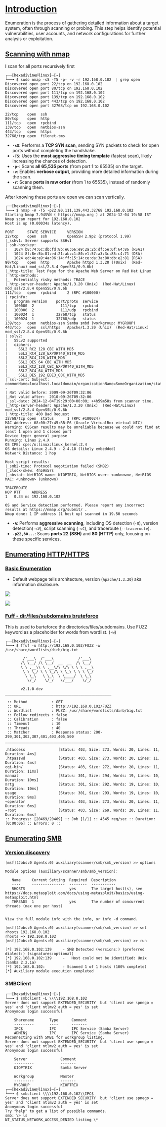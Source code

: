 
# [Introduction]()

Enumeration is the process of gathering detailed information about a target system, often through scanning or probing. This step helps identify potential vulnerabilities, user accounts, and network configurations for further analysis or exploitation.

## [Scanning with nmap]()

I scan for all ports recursively first

```
┌──[hexadivine@linux]─[~]
└──╼ $ sudo nmap -sS -T5 -p- -v -r 192.168.0.102  | grep open
Discovered open port 22/tcp on 192.168.0.102
Discovered open port 80/tcp on 192.168.0.102
Discovered open port 111/tcp on 192.168.0.102
Discovered open port 139/tcp on 192.168.0.102
Discovered open port 443/tcp on 192.168.0.102
Discovered open port 32768/tcp on 192.168.0.102

22/tcp    open  ssh
80/tcp    open  http
111/tcp   open  rpcbind
139/tcp   open  netbios-ssn
443/tcp   open  https
32768/tcp open  filenet-tms
```

- **`-sS`**: Performs a **TCP SYN scan**, sending SYN packets to check for open ports without completing the handshake.
- **`-T5`**: Uses the **most aggressive timing template** (fastest scan), likely increasing the chances of detection.
- **`-p-`**: Scans **all 65,535 ports** (from port 1 to 65535) on the target.
- **`-v`**: Enables **verbose output**, providing more detailed information during the scan.
- **`-r`**: Scans **ports in raw order** (from 1 to 65535), instead of randomly scanning them.

After knowing these ports are open we can scan vertically.

```
┌──[hexadivine@linux]─[~]
└──╼ $ nmap -A -T5 -p22,80,111,139,443,32768 192.168.0.102
Starting Nmap 7.94SVN ( https://nmap.org ) at 2024-12-04 19:58 IST
Nmap scan report for 192.168.0.102
Host is up (0.00034s latency).

PORT      STATE SERVICE     VERSION
22/tcp    open  ssh         OpenSSH 2.9p2 (protocol 1.99)
|_sshv1: Server supports SSHv1
| ssh-hostkey: 
|   1024 b8:74:6c:db:fd:8b:e6:66:e9:2a:2b:df:5e:6f:64:86 (RSA1)
|   1024 8f:8e:5b:81:ed:21:ab:c1:80:e1:57:a3:3c:85:c4:71 (DSA)
|_  1024 ed:4e:a9:4a:06:14:ff:15:14:ce:da:3a:80:db:e2:81 (RSA)
80/tcp    open  http        Apache httpd 1.3.20 ((Unix)  (Red-Hat/Linux) mod_ssl/2.8.4 OpenSSL/0.9.6b)
|_http-title: Test Page for the Apache Web Server on Red Hat Linux
| http-methods: 
|_  Potentially risky methods: TRACE
|_http-server-header: Apache/1.3.20 (Unix)  (Red-Hat/Linux) mod_ssl/2.8.4 OpenSSL/0.9.6b
111/tcp   open  rpcbind     2 (RPC #100000)
| rpcinfo: 
|   program version    port/proto  service
|   100000  2            111/tcp   rpcbind
|   100000  2            111/udp   rpcbind
|   100024  1          32768/tcp   status
|_  100024  1          32768/udp   status
139/tcp   open  netbios-ssn Samba smbd (workgroup: MYGROUP)
443/tcp   open  ssl/https   Apache/1.3.20 (Unix)  (Red-Hat/Linux) mod_ssl/2.8.4 OpenSSL/0.9.6b
| sslv2: 
|   SSLv2 supported
|   ciphers: 
|     SSL2_RC2_128_CBC_WITH_MD5
|     SSL2_RC4_128_EXPORT40_WITH_MD5
|     SSL2_RC4_128_WITH_MD5
|     SSL2_DES_64_CBC_WITH_MD5
|     SSL2_RC2_128_CBC_EXPORT40_WITH_MD5
|     SSL2_RC4_64_WITH_MD5
|_    SSL2_DES_192_EDE3_CBC_WITH_MD5
| ssl-cert: Subject: commonName=localhost.localdomain/organizationName=SomeOrganization/stateOrProvinceName=SomeState/countryName=--
| Not valid before: 2009-09-26T09:32:06
|_Not valid after:  2010-09-26T09:32:06
|_ssl-date: 2024-12-04T19:29:00+00:00; +4h59m58s from scanner time.
|_http-server-header: Apache/1.3.20 (Unix)  (Red-Hat/Linux) mod_ssl/2.8.4 OpenSSL/0.9.6b
|_http-title: 400 Bad Request
32768/tcp open  status      1 (RPC #100024)
MAC Address: 08:00:27:45:BB:E6 (Oracle VirtualBox virtual NIC)
Warning: OSScan results may be unreliable because we could not find at least 1 open and 1 closed port
Device type: general purpose
Running: Linux 2.4.X
OS CPE: cpe:/o:linux:linux_kernel:2.4
OS details: Linux 2.4.9 - 2.4.18 (likely embedded)
Network Distance: 1 hop

Host script results:
|_smb2-time: Protocol negotiation failed (SMB2)
|_clock-skew: 4h59m57s
|_nbstat: NetBIOS name: KIOPTRIX, NetBIOS user: <unknown>, NetBIOS MAC: <unknown> (unknown)

TRACEROUTE
HOP RTT     ADDRESS
1   0.34 ms 192.168.0.102

OS and Service detection performed. Please report any incorrect results at https://nmap.org/submit/ .
Nmap done: 1 IP address (1 host up) scanned in 19.50 seconds
```

- **`-A`**: Performs **aggressive scanning**, including OS detection (`-O`), version detection(`-sV`), script scanning (`-sC`), and traceroute (`--traceroute`).
- **`-p22,80...`**: Scans **ports 22 (SSH)** and **80 (HTTP)** only, focusing on these specific services.

## [Enumerating HTTP/HTTPS]()

### [Basic Enumeration]()

- Default webpage tells architecture, version (`Apache/1.3.20`) aka information disclosure.

![](assets/Pasted%20image%2020241204201020.png)

![](assets/Pasted%20image%2020241204200831.png)

### [Fuff - dir/files/subdomains bruteforce]()

This is used to burteforce the directories/files/subdomains. Use FUZZ keyword as a placeholder for words from wordlist. (`-w`)

```
┌──[hexadivine@linux]─[~]
└──╼ $ ffuf -u http://192.168.0.102/FUZZ -w /usr/share/wordlists/dirb/big.txt 

        /'___\  /'___\           /'___\       
       /\ \__/ /\ \__/  __  __  /\ \__/       
       \ \ ,__\\ \ ,__\/\ \/\ \ \ \ ,__\      
        \ \ \_/ \ \ \_/\ \ \_\ \ \ \ \_/      
         \ \_\   \ \_\  \ \____/  \ \_\       
          \/_/    \/_/   \/___/    \/_/       

       v2.1.0-dev
________________________________________________

 :: Method           : GET
 :: URL              : http://192.168.0.102/FUZZ
 :: Wordlist         : FUZZ: /usr/share/wordlists/dirb/big.txt
 :: Follow redirects : false
 :: Calibration      : false
 :: Timeout          : 10
 :: Threads          : 40
 :: Matcher          : Response status: 200-299,301,302,307,401,403,405,500
________________________________________________

.htaccess               [Status: 403, Size: 273, Words: 20, Lines: 11, Duration: 4ms]
.htpasswd               [Status: 403, Size: 273, Words: 20, Lines: 11, Duration: 4ms]
cgi-bin/                [Status: 403, Size: 272, Words: 20, Lines: 11, Duration: 11ms]
manual                  [Status: 301, Size: 294, Words: 19, Lines: 10, Duration: 10ms]
mrtg                    [Status: 301, Size: 292, Words: 19, Lines: 10, Duration: 10ms]
usage                   [Status: 301, Size: 293, Words: 19, Lines: 10, Duration: 9ms]
~operator               [Status: 403, Size: 273, Words: 20, Lines: 11, Duration: 6ms]
~root                   [Status: 403, Size: 269, Words: 20, Lines: 11, Duration: 6ms]
:: Progress: [20469/20469] :: Job [1/1] :: 4545 req/sec :: Duration: [0:00:06] :: Errors: 0 ::
```

## [Enumerating SMB]()

### [Version discovery]()

```
[msf](Jobs:0 Agents:0) auxiliary(scanner/smb/smb_version) >> options

Module options (auxiliary/scanner/smb/smb_version):

   Name     Current Setting  Required  Description
   ----     ---------------  --------  -----------
   RHOSTS                    yes       The target host(s), see https://docs.metasploit.com/docs/using-metasploit/basics/using-metasploit.html
   THREADS  1                yes       The number of concurrent threads (max one per host)


View the full module info with the info, or info -d command.

[msf](Jobs:0 Agents:0) auxiliary(scanner/smb/smb_version) >> set rhosts 192.168.0.102
rhosts => 192.168.0.102
[msf](Jobs:0 Agents:0) auxiliary(scanner/smb/smb_version) >> run

[*] 192.168.0.102:139     - SMB Detected (versions:) (preferred dialect:) (signatures:optional)
[*] 192.168.0.102:139     -   Host could not be identified: Unix (Samba 2.2.1a)
[*] 192.168.0.102:        - Scanned 1 of 1 hosts (100% complete)
[*] Auxiliary module execution completed
```

### SMBClient

```
┌──[hexadivine@linux]─[~]
└──╼ $ smbclient -L \\\\192.168.0.102
Server does not support EXTENDED_SECURITY  but 'client use spnego = yes' and 'client ntlmv2 auth = yes' is set
Anonymous login successful

	Sharename       Type      Comment
	---------       ----      -------
	IPC$            IPC       IPC Service (Samba Server)
	ADMIN$          IPC       IPC Service (Samba Server)
Reconnecting with SMB1 for workgroup listing.
Server does not support EXTENDED_SECURITY  but 'client use spnego = yes' and 'client ntlmv2 auth = yes' is set
Anonymous login successful

	Server               Comment
	---------            -------
	KIOPTRIX             Samba Server

	Workgroup            Master
	---------            -------
	MYGROUP              KIOPTRIX
┌──[hexadivine@linux]─[~]
└──╼ $ smbclient \\\\192.168.0.102\\IPC$
Server does not support EXTENDED_SECURITY  but 'client use spnego = yes' and 'client ntlmv2 auth = yes' is set
Anonymous login successful
Try "help" to get a list of possible commands.
smb: \> ls
NT_STATUS_NETWORK_ACCESS_DENIED listing \*
```